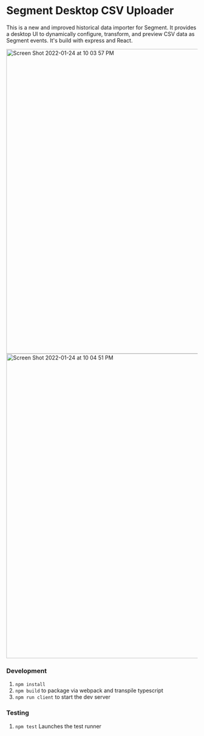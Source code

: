 # Segment Desktop CSV Uploader

This is a new and improved historical data importer for Segment. It provides a desktop UI to dynamically configure, transform, and preview CSV data as Segment events. It's build with express and React.


<img width="800" alt="Screen Shot 2022-01-24 at 10 03 57 PM" src="https://user-images.githubusercontent.com/11877780/150903437-7225d19d-0fce-403a-8dfd-88ef20229909.png">



<img width="800" alt="Screen Shot 2022-01-24 at 10 04 51 PM" src="https://user-images.githubusercontent.com/11877780/150903453-7a55392f-39ad-4e69-92e3-18427fbc08e2.png">


### Development

1.   `npm install`
2.   `npm build` to package via webpack and transpile typescript
3.   `npm run client` to start the dev server

### Testing

1. `npm test` Launches the test runner
